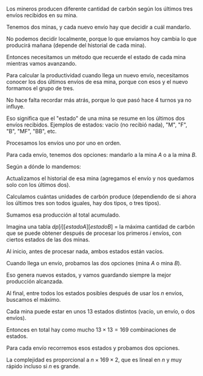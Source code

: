 Los mineros producen diferente cantidad de carbón según los últimos tres envíos recibidos en su mina.

Tenemos dos minas, y cada nuevo envío hay que decidir a cuál mandarlo.

No podemos decidir localmente, porque lo que enviamos hoy cambia lo que producirá mañana (depende del historial de cada mina).

Entonces necesitamos un método que recuerde el estado de cada mina mientras vamos avanzando.

Para calcular la productividad cuando llega un nuevo envío, necesitamos conocer los dos últimos envíos de esa mina, porque con esos y el nuevo formamos el grupo de tres.

No hace falta recordar más atrás, porque lo que pasó hace 4 turnos ya no influye.

Eso significa que el "estado" de una mina se resume en los últimos dos envíos recibidos.
Ejemplos de estados: vacío (no recibió nada), "M", "F", "B", "MF", "BB", etc.

Procesamos los envíos uno por uno en orden.

Para cada envío, tenemos dos opciones: mandarlo a la mina $A$ o a la mina $B$.

Según a dónde lo mandemos:

Actualizamos el historial de esa mina (agregamos el envío y nos quedamos solo con los últimos dos).

Calculamos cuántas unidades de carbón produce (dependiendo de si ahora los últimos tres son todos iguales, hay dos tipos, o tres tipos).

Sumamos esa producción al total acumulado.

Imagina una tabla $dp[i][estadoA][estadoB]$ = la máxima cantidad de carbón que se puede obtener después de procesar los primeros $i$ envíos, con ciertos estados de las dos minas.

Al inicio, antes de procesar nada, ambos estados están vacíos.

Cuando llega un envío, probamos las dos opciones (mina $A$ o mina $B$).

Eso genera nuevos estados, y vamos guardando siempre la mejor producción alcanzada.

Al final, entre todos los estados posibles después de usar los $n$ envíos, buscamos el máximo.

Cada mina puede estar en unos 13 estados distintos (vacío, un envío, o dos envíos).

Entonces en total hay como mucho $13 \times 13 = 169$ combinaciones de estados.

Para cada envío recorremos esos estados y probamos dos opciones.

La complejidad es proporcional a $n \times 169 \times 2$, que es lineal en $n$ y muy rápido incluso si $n$ es grande.
